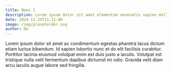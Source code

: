 ```yaml
---
title: News 1
description: Lorem ipsum dolor sit amet elementum venenatis sapien mollis risus aenean vivamus donec.
date: 2024-11-23T11:11:00
image: /img/placeholder.svg
author: QG
---
```

Lorem ipsum dolor sit amet ac condimentum egestas pharetra lacus dictum etiam luctus bibendum. Id sapien lobortis nunc et do elit facilisis curabitur. Porttitor lacinia eiusmod volutpat enim est duis justo a iaculis. Volutpat est tristique nulla velit fermentum dapibus dictumst mi odio. Gravida velit diam arcu iaculis augue labore sed fringilla.
